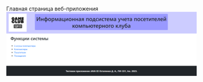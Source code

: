 Главная страница веб-приложения
![alt text](https://github.com/oda-19/JavaEE_Ostapenko_PI-331/blob/screen/glav.png?raw=true)

